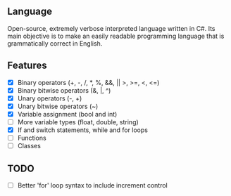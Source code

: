 ## Language
Open-source, extremely verbose interpreted language written in C#. Its main objective is to make an easily readable programming language that is grammatically correct in English.

## Features
- [x] Binary operators (+, -, /, *, %, &&, || >, >=, <, <=)
- [x] Binary bitwise operators (&, |, ^)
- [x] Unary operators (-, +)
- [x] Unary bitwise operators (~)
- [x] Variable assignment (bool and int)
- [ ] More variable types (float, double, string)
- [x] If and switch statements, while and for loops
- [ ] Functions
- [ ] Classes

## TODO
- [ ] Better 'for' loop syntax to include increment control